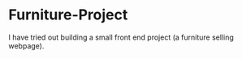 # Furniture-Project
I have tried out building a small front end project (a furniture selling webpage).
